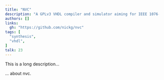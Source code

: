 ```yaml
---
title: "NVC"
description: "A GPLv3 VHDL compiler and simulator aiming for IEEE 1076-2002 compliance"
authors: []
links:
  gh: "https://github.com/nickg/nvc"
tags: [
  "synthesis",
  "vhdl",
]
talk: 23
---
```


This is a long description...
<!--more-->
... about nvc.
